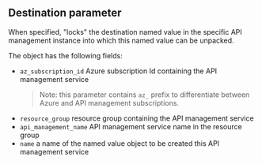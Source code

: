 ## Destination parameter
When specified, "locks" the destination named value in the specific API management
instance into which this named value can be unpacked. 

The object has the following fields:
  - `az_subscription_id` Azure subscription Id containing the API management service
    > Note: this parameter contains `az_` prefix to differentiate between Azure 
    > and API management subscriptions.
  - `resource_group` resource group containing the API management service
  - `api_management_name` API management service name in the resource group
  - `name` a name of the named value object to be created this API management service